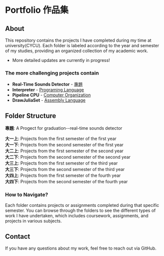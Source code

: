 # Portfolio 作品集

## About

This repository contains the projects I have completed during my time at university(CYCU). Each folder is labeled according to the year and semester of my studies, providing an organized collection of my academic work.

- More detailed updates are currently in progress!

### The more challenging projects contain

- **Real-Time Sounds Detector** - [專題](./專題)
- **Interpreter** - [Programing Language](./大三下/程式語言%20Programming%20Language)
- **Pipeline CPU** - [Computer Organization](./大二下/計算機組織%20Computer%20Organization)
- **DrawJuliaSet** - [Assembly Language](./大二上/組合語言%20Assembly%20Language%20and%20Embedded%20System)


## Folder Structure

**專題**: A Progect for graduation--real-time sounds detector  

**大一上**: Projects from the first semester of the first year  
**大一下**: Projects from the second semester of the first year  
**大二上**: Projects from the first semester of the second year  
**大二下**: Projects from the second semester of the second year  
**大三上**: Projects from the first semester of the third year  
**大三下**: Projects from the second semester of the third year  
**大四上**: Projects from the first semester of the fourth year  
**大四下**: Projects from the second semester of the fourth year  


### How to Navigate?

Each folder contains projects or assignments completed during that specific semester. You can browse through the folders to see the different types of work I have undertaken, which includes coursework, assignments, and projects in various subjects.

## Contact

If you have any questions about my work, feel free to reach out via GitHub.


